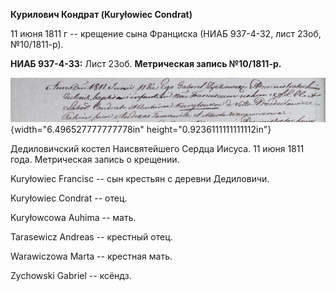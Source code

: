 **Курилович Кондрат (Kuryłowiec Condrat)**

11 июня 1811 г -- крещение сына Франциска (НИАБ 937-4-32, лист 23об,
№10/1811-р).

**НИАБ 937-4-33:** Лист 23об. **Метрическая запись №10/1811-р.**

![](./media/320300b8244e8f9d33e5e436ef03440c3fe18d58.png){width="6.496527777777778in"
height="0.9236111111111112in"}

Дедиловичский костел Наисвятейшего Сердца Иисуса. 11 июня 1811 года.
Метрическая запись о крещении.

Kuryłowiec Francisc -- сын крестьян с деревни Дедиловичи.

Kuryłowiec Condrat -- отец.

Kuryłowcowa Auhima -- мать.

Tarasewicz Andreas -- крестный отец.

Warawiczowa Marta -- крестная мать.

Zychowski Gabriel -- ксёндз.
